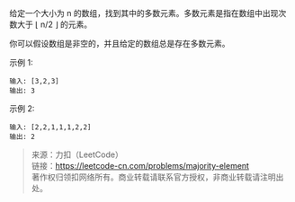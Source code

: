 给定一个大小为 n 的数组，找到其中的多数元素。多数元素是指在数组中出现次数大于 ⌊ n/2 ⌋ 的元素。

你可以假设数组是非空的，并且给定的数组总是存在多数元素。

示例 1:
```
输入: [3,2,3]
输出: 3
```

示例 2:
```
输入: [2,2,1,1,1,2,2]
输出: 2
```

> 来源：力扣（LeetCode）  
> 链接：https://leetcode-cn.com/problems/majority-element  
> 著作权归领扣网络所有。商业转载请联系官方授权，非商业转载请注明出处。  